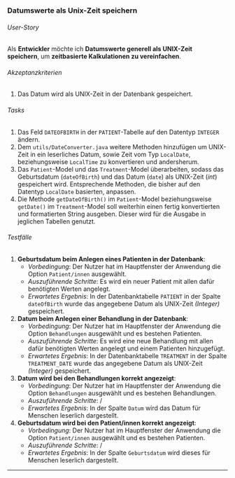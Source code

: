 ### **Datumswerte als Unix-Zeit speichern**

###### User-Story
Als **Entwickler** möchte ich **Datumswerte generell als UNIX-Zeit speichern**, um **zeitbasierte Kalkulationen zu vereinfachen**.

###### Akzeptanzkriterien
1. Das Datum wird als UNIX-Zeit in der Datenbank gespeichert.

###### Tasks
1. Das Feld `DATEOFBIRTH` in der `PATIENT`-Tabelle auf den Datentyp `INTEGER` ändern.
2. Dem `utils/DateConverter.java` weitere Methoden hinzufügen um UNIX-Zeit in ein leserliches Datum, sowie Zeit vom Typ `LocalDate`, beziehungsweise `LocalTime` zu konvertieren und andersherum. 
3. Das `Patient`-Model und das `Treatment`-Model überarbeiten, sodass das Geburtsdatum (`dateOfBirth`) und das Datum (`date`) als UNIX-Zeit (*int*) gespeichert wird. Entsprechende Methoden, die bisher auf den Datentyp `LocalDate` basierten, anpassen. 
4. Die Methode `getDateOfBirth()` im `Patient`-Model beziehungsweise `getDate()` im `Treatment`-Model soll weiterhin einen fertig konvertierten und formatierten String ausgeben. Dieser wird für die Ausgabe in jeglichen Tabellen genutzt.


###### Testfälle
1. **Geburtsdatum beim Anlegen eines Patienten in der Datenbank**:
	- *Vorbedingung*: Der Nutzer hat im Hauptfenster der Anwendung die Option `Patient/innen` ausgewählt.
	- *Auszuführende Schritte*: Es wird ein neuer Patient mit allen dafür benötigten Werten angelegt.
	- *Erwartetes Ergebnis*: In der Datenbanktabelle `PATIENT` in der Spalte `dateOfBirth` wurde das angegebene Datum als UNIX-Zeit *(Integer)* gespeichert.
2. **Datum beim Anlegen einer Behandlung in der Datenbank**:
	- *Vorbedingung*:  Der Nutzer hat im Hauptfenster der Anwendung die Option `Behandlungen` ausgewählt und es bestehen Patienten.
	- *Auszuführende Schritte*: Es wird eine neue Behandlung mit allen dafür benötigten Werten angelegt und einem Patienten hinzugefügt.
	- *Erwartetes Ergebnis*: In der Datenbanktabelle `TREATMENT` in der Spalte `TREATMENT_DATE` wurde das angegebene Datum als UNIX-Zeit *(Integer)* gespeichert.
3. **Datum wird bei den Behandlungen korrekt angezeigt**:
	- *Vorbedingung*:  Der Nutzer hat im Hauptfenster der Anwendung die Option `Behandlungen` ausgewählt und es bestehen Behandlungen.
	- *Auszuführende Schritte*: /
	- *Erwartetes Ergebnis*: In der Spalte `Datum` wird das Datum für Menschen leserlich dargestellt.
4. **Geburtsdatum wird bei den Patient/innen korrekt angezeigt**:
	- *Vorbedingung*:  Der Nutzer hat im Hauptfenster der Anwendung die Option `Patient/innen` ausgewählt und es bestehen Patienten.
	- *Auszuführende Schritte*: /
	- *Erwartetes Ergebnis*: In der Spalte `Geburtsdatum` wird dieses für Menschen leserlich dargestellt.
***
